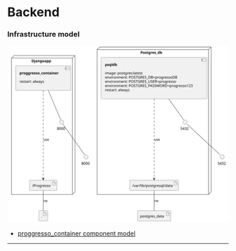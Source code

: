 # Backend
### Infrastructure model
![Infrastructure main model](.infragenie/infrastructure_main_model.svg)
- [proggresso_container component model](.infragenie/proggresso_container_component_model.svg)

---
